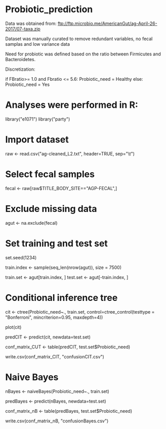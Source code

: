 # Probiotic_prediction

Data was obtained from: ftp://ftp.microbio.me/AmericanGut/ag-April-26-2017/07-taxa.zip

Dataset was manually curated to remove redundant variables, no fecal samplas and low variance data

Need for probiotic was defined based on the ratio between Firmicutes and Bacteroidetes.

Discretization:

if FBratio>= 1.0 and Fbratio <= 5.6:
  Probiotic_need = Healthy
 else:
  Probiotic_need = Yes

# Analyses were performed in R:
  
library("e1071")
library("party")

# Import dataset

raw <- read.csv("ag-cleaned_L2.txt", header=TRUE, sep="\t")


# Select fecal samples

fecal <- raw[raw$TITLE_BODY_SITE=="AGP-FECAL",]


# Exclude missing data

agut <- na.exclude(fecal)


# Set training and test set

set.seed(1234)

train.index <- sample(seq_len(nrow(agut)), size = 7500)

train.set <- agut[train.index, ]
test.set <- agut[-train.index, ]
 



# Conditional inference tree

cit <- ctree(Probiotic_need~., train.set, control=ctree_control(testtype = "Bonferroni", mincriterion=0.95, maxdepth=4))

plot(cit)

predCIT <- predict(cit, newdata=test.set)

conf_matrix_CUT <- table(predCIT, test.set$Probiotic_need)

write.csv(conf_matrix_CIT, "confusionCIT.csv")





# Naive Bayes

nBayes <- naiveBayes(Probiotic_need~., train.set)

predBayes <- predict(nBayes, newdata=test.set)

conf_matrix_nB <- table(predBayes, test.set$Probiotic_need)

write.csv(conf_matrix_nB, "confusionBayes.csv")
